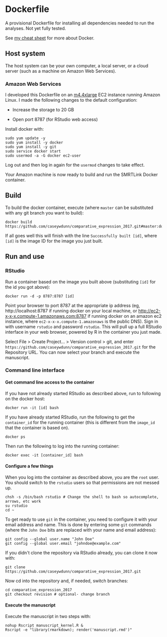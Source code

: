 # Dockerfile

A provisional Dockerfile for installing all dependencies needed to run the 
analyses. Not yet fully tested.

See [my cheat sheet](https://gist.github.com/caseywdunn/34aac3d1993f9b3340496e9294239d3d) for more about Docker.

## Host system

The host system can be your own computer, a local server, or a cloud server (such as a machine on Amazon Web Services).

### Amazon Web Services

I developed this Dockerfile on an [m4.4xlarge](https://aws.amazon.com/ec2/instance-types/) EC2 instance running Amazon Linux. I made the following changes to the default configuration:

- Increase the storage to 20 GB

- Open port 8787 (for RStudio web access)

Install docker with:

    sudo yum update -y
    sudo yum install -y docker
    sudo yum install -y git
    sudo service docker start
    sudo usermod -a -G docker ec2-user

Log out and then log in again for the `usermod` changes to take effect.

Your Amazon machine is now ready to build and run the SMRTLink Docker container.

## Build

To build the docker container, execute (where `master` can be substituted with any git branch you want to build):

    docker build https://github.com/caseywdunn/comparative_expression_2017.git#master:docker

If all goes well this will finish with the line `Successfully built [id]`, where `[id]` is the image ID for the image you just built. 

## Run and use

### RStudio

Run a container based on the image you built above (substituting `[id]` for the id you got above):

    docker run -d -p 8787:8787 [id]

Point your browser to port 8787 at the appropriate ip address (eg, http://localhost:8787 if running docker on your local machine, or http://ec2-x-x-x.compute-1.amazonaws.com:8787 if running docker on an amazon ec2 instance, where `ec2-x-x-x.compute-1.amazonaws` is the public DNS). Sign in with username `rstudio` and password `rstudio`. This will pull up a full RStudio interface in your web browser, powered by R in the container you just made.

Select File > Create Project... > Version control > git, and enter `https://github.com/caseywdunn/comparative_expression_2017.git` for the Repository URL. You can now select your branch and execute the manuscript.

### Command line interface

#### Get command line access to the container
If you have not already started RStudio as described above, run to following on the docker host:

    docker run -it [id] bash

If you have already started RStudio, run the following to get the `container_id` for the running container (this is different from the `image_id` that the container is based on).

    docker ps

Then run the following to log into the running container:

    docker exec -it [container_id] bash

#### Configure a few things

When you log into the container as described above, you are the `root` user. You should switch to the `rstudio` users
so that permissions are not messed up.

    chsh -s /bin/bash rstudio # Change the shell to bash so autocomplete, arrows, etc work
    su rstudio
    cd ~

To get ready to use `git` in the container, you need to configure it with your email address and name. This is done by  entering some `git` commands (where the `John Doe` bits are replaced with your name and email address):

    git config --global user.name "John Doe"
    git config --global user.email "johndoe@example.com"

If you didn't clone the repository via RStudio already, you can clone it now with:

    git clone https://github.com/caseywdunn/comparative_expression_2017.git

Now cd into the repository and, if needed, switch branches:

    cd comparative_expression_2017
    git checkout revision # optional- change branch

#### Execute the manuscript

Execute the manuscript in two steps with:

    nohup Rscript manuscript_kernel.R &
    Rscript -e "library(rmarkdown); render('manuscript.rmd')"
